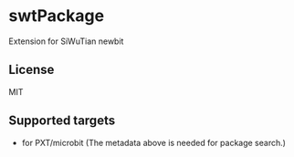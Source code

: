 # swtPackage

Extension for SiWuTian newbit

## License

MIT

## Supported targets

* for PXT/microbit
(The metadata above is needed for package search.)
